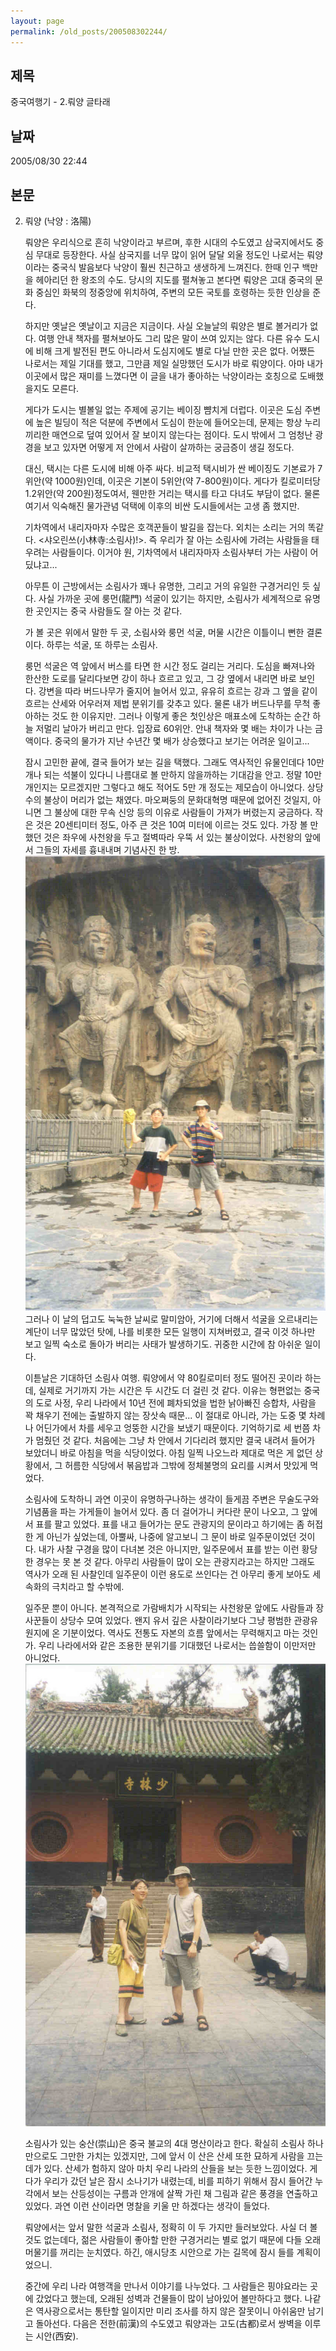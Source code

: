 ```yaml
---
layout: page
permalink: /old_posts/200508302244/
---
```


## 제목
중국여행기 - 2.뤄양 글타래

## 날짜
2005/08/30 22:44

## 본문
2. 뤄양 (낙양 : 洛陽)
 

   뤄양은 우리식으로 흔히 낙양이라고 부르며, 후한 시대의 수도였고 삼국지에서도 중심 무대로 등장한다. 사실 삼국지를 너무 많이 읽어 달달 외울 정도인 나로서는 뤄양이라는 중국식 발음보다 낙양이 훨씬 친근하고 생생하게 느껴진다. 한때 인구 백만을 헤아리던 한 왕조의 수도. 당시의 지도를 펼쳐놓고 본다면 뤄양은 고대 중국의 문화 중심인 화북의 정중앙에 위치하여, 주변의 모든 국토를 호령하는 듯한 인상을 준다.

   하지만 옛날은 옛날이고 지금은 지금이다. 사실 오늘날의 뤄양은 별로 볼거리가 없다. 여행 안내 책자를 펼쳐보아도 그리 많은 말이 쓰여 있지는 않다. 다른 유수 도시에 비해 크게 발전된 편도 아니라서 도심지에도 별로 다닐 만한 곳은 없다. 어쨌든 나로서는 제일 기대를 했고, 그만큼 제일 실망했던 도시가 바로 뤄양이다. 아마 내가 이곳에서 많은 재미를 느꼈다면 이 글을 내가 좋아하는 낙양이라는 호칭으로 도배했을지도 모른다.
 

   게다가 도시는 별볼일 없는 주제에 공기는 베이징 뺨치게 더럽다. 이곳은 도심 주변에 높은 빌딩이 적은 덕분에 주변에서 도심이 한눈에 들어오는데, 문제는 항상 누리끼리한 매연으로 덮여 있어서 잘 보이지 않는다는 점이다. 도시 밖에서 그 엄청난 광경을 보고 있자면 어떻게 저 안에서 사람이 살까하는 궁금증이 생길 정도다.

   대신, 택시는 다른 도시에 비해 아주 싸다. 비교적 택시비가 싼 베이징도 기본료가 7위안(약 1000원)인데, 이곳은 기본이 5위안(약 7-800원)이다. 게다가 킬로미터당 1.2위안(약 200원)정도여서, 웬만한 거리는 택시를 타고 다녀도 부담이 없다. 물론 여기서 익숙해진 물가관념 덕택에 이후의 비싼 도시들에서는 고생 좀 했지만.
 

   기차역에서 내리자마자 수많은 호객꾼들이 발길을 잡는다. 외치는 소리는 거의 똑같다. <샤오린쓰(小林寺:소림사)!>. 즉 우리가 잘 아는 소림사에 가려는 사람들을 태우려는 사람들이다. 이거야 원, 기차역에서 내리자마자 소림사부터 가는 사람이 어딨냐고...

   아무튼 이 근방에서는 소림사가 꽤나 유명한, 그리고 거의 유일한 구경거리인 듯 싶다. 사실 가까운 곳에 룽먼(龍門) 석굴이 있기는 하지만, 소림사가 세계적으로 유명한 곳인지는 중국 사람들도 잘 아는 것 같다.

   가 볼 곳은 위에서 말한 두 곳, 소림사와 룽먼 석굴, 머물 시간은 이틀이니 뻔한 결론이다. 하루는 석굴, 또 하루는 소림사.
 

   룽먼 석굴은 역 앞에서 버스를 타면 한 시간 정도 걸리는 거리다. 도심을 빠져나와 한산한 도로를 달리다보면 강이 하나 흐르고 있고, 그 강 옆에서 내리면 바로 보인다. 강변을 따라 버드나무가 줄지어 늘어서 있고, 유유히 흐르는 강과 그 옆을 같이 흐르는 산세와 어우러져 제법 분위기를 갖추고 있다. 물론 내가 버드나무를 무척 좋아하는 것도 한 이유지만. 그러나 이렇게 좋은 첫인상은 매표소에 도착하는 순간 하늘 저멀리 날아가 버리고 만다. 입장료 60위안. 안내 책자와 몇 배는 차이가 나는 금액이다. 중국의 물가가 지난 수년간 몇 배가 상승했다고 보기는 어려운 일이고...

   잠시 고민한 끝에, 결국 들어가 보는 길을 택했다. 그래도 역사적인 유물인데다 10만 개나 되는 석불이 있다니 나름대로 볼 만하지 않을까하는 기대감을 안고. 정말 10만 개인지는 모르겠지만 그렇다고 해도 적어도 5만 개 정도는 제모습이 아니었다. 상당수의 불상이 머리가 없는 채였다. 마오쩌둥의 문화대혁명 때문에 없어진 것일지, 아니면 그 불상에 대한 무속 신앙 등의 이유로 사람들이 가져가 버렸는지 궁금하다. 작은 것은 20센티미터 정도, 아주 큰 것은 10여 미터에 이르는 것도 있다. 가장 볼 만했던 것은 좌우에 사천왕을 두고 절벽따라 우뚝 서 있는 불상이었다. 사천왕의 앞에서 그들의 자세를 흉내내며 기념사진 한 방.
![c0003499_223974.jpg](200508302244/c0003499_223974.jpg)
   그러나 이 날의 덥고도 눅눅한 날씨로 말미암아, 거기에 더해서 석굴을 오르내리는 계단이 너무 많았던 탓에, 나를 비롯한 모든 일행이 지쳐버렸고, 결국 이것 하나만 보고 일찍 숙소로 돌아가 버리는 사태가 발생하기도. 귀중한 시간에 참 아쉬운 일이다.
 

   이튿날은 기대하던 소림사 여행. 뤄양에서 약 80킬로미터 정도 떨어진 곳이라 하는데, 실제로 거기까지 가는 시간은 두 시간도 더 걸린 것 같다. 이유는 형편없는 중국의 도로 사정, 우리 나라에서 10년 전에 폐차되었을 법한 낡아빠진 승합차, 사람을 꽉 채우기 전에는 출발하지 않는 장삿속 때문... 이 절대로 아니라, 가는 도중 몇 차례나 어딘가에서 차를 세우고 엉뚱한 시간을 보냈기 때문이다. 기억하기로 세 번쯤 차가 멈췄던 것 같다. 처음에는 그냥 차 안에서 기다리려 했지만 결국 내려서 들어가 보았더니 바로 아침을 먹을 식당이었다. 아침 일찍 나오느라 제대로 먹은 게 없던 상황에서, 그 허름한 식당에서 볶음밥과 그밖에 정체불명의 요리를 시켜서 맛있게 먹었다.

   소림사에 도착하니 과연 이곳이 유명하구나하는 생각이 들게끔 주변은 무술도구와 기념품을 파는 가게들이 늘어서 있다. 좀 더 걸어가니 커다란 문이 나오고, 그 앞에서 표를 팔고 있었다. 표를 내고 들어가는 문도 관광지의 문이라고 하기에는 좀 허접한 게 아닌가 싶었는데, 아뿔싸, 나중에 알고보니 그 문이 바로 일주문이었던 것이다. 내가 사찰 구경을 많이 다녀본 것은 아니지만, 일주문에서 표를 받는 이런 황당한 경우는 못 본 것 같다. 아무리 사람들이 많이 오는 관광지라고는 하지만 그래도 역사가 오래 된 사찰인데 일주문이 이런 용도로 쓰인다는 건 아무리 좋게 보아도 세속화의 극치라고 할 수밖에.

   일주문 뿐이 아니다. 본격적으로 가람배치가 시작되는 사천왕문 앞에도 사람들과 장사꾼들이 상당수 모여 있었다. 왠지 유서 깊은 사찰이라기보다 그냥 평범한 관광유원지에 온 기분이었다. 역사도 전통도 자본의 흐름 앞에서는 무력해지고 마는 것인가. 우리 나라에서와 같은 조용한 분위기를 기대했던 나로서는 씁쓸함이 이만저만 아니었다.
 ![c0003499_22395290.jpg](200508302244/c0003499_22395290.jpg)

   소림사가 있는 숭산(崇山)은 중국 불교의 4대 명산이라고 한다. 확실히 소림사 하나만으로도 그만한 가치는 있겠지만, 그에 앞서 이 산은 산세 또한 묘하게 사람을 끄는 데가 있다. 산세가 험하지 않아 마치 우리 나라의 산들을 보는 듯한 느낌이었다. 게다가 우리가 갔던 날은 잠시 소나기가 내렸는데, 비를 피하기 위해서 잠시 들어간 누각에서 보는 산등성이는 구름과 안개에 살짝 가린 채 그림과 같은 풍경을 연출하고 있었다. 과연 이런 산이라면 명찰을 키울 만 하겠다는 생각이 들었다.
 

   뤄양에서는 앞서 말한 석굴과 소림사, 정확히 이 두 가지만 들러보았다. 사실 더 볼 것도 없는데다, 젊은 사람들이 좋아할 만한 구경거리는 별로 없기 때문에 다들 오래 머물기를 꺼리는 눈치였다. 하긴, 애시당초 시안으로 가는 길목에 잠시 들를 계획이었으니.

   중간에 우리 나라 여행객을 만나서 이야기를 나누었다. 그 사람들은 핑야요라는 곳에 갔었다고 했는데, 오래된 성벽과 건물들이 많이 남아있어 볼만하다고 했다. 나같은 역사광으로서는 통탄할 일이지만 미리 조사를 하지 않은 잘못이니 아쉬움만 남기고 돌아선다. 다음은 전한(前漢)의 수도였고 뤄양과는 고도(古都)로서 쌍벽을 이루는 시안(西安).